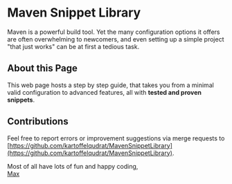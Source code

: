 # Maven Snippet Library

Maven is a powerful build tool. Yet the many configuration options it offers are often overwhelming to newcomers, and even setting up a simple project "that just works" can be at first a tedious task.

## About this Page

This web page hosts a step by step guide, that takes you from a minimal valid configuration to advanced features, all with **tested and proven snippets**.

## Contributions

Feel free to report errors or improvement suggestions via merge requests to [https://github.com/kartoffelqudrat/MavenSnippetLibrary](https://github.com/kartoffelqudrat/MavenSnippetLibrary).

Most of all have lots of fun and happy coding,  
[Max](https://www.cs.mcgill.ca/~mschie3/)